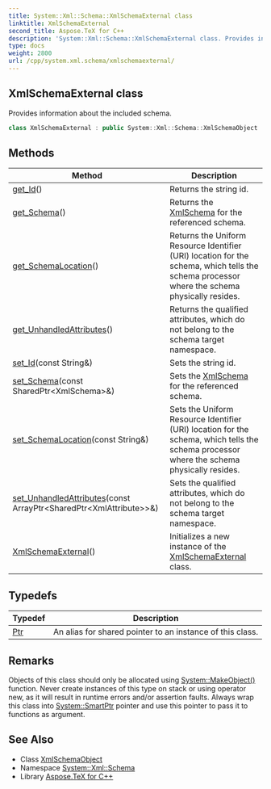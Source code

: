 ```yaml
---
title: System::Xml::Schema::XmlSchemaExternal class
linktitle: XmlSchemaExternal
second_title: Aspose.TeX for C++
description: 'System::Xml::Schema::XmlSchemaExternal class. Provides information about the included schema in C++.'
type: docs
weight: 2800
url: /cpp/system.xml.schema/xmlschemaexternal/
---
```

## XmlSchemaExternal class


Provides information about the included schema.

```cpp
class XmlSchemaExternal : public System::Xml::Schema::XmlSchemaObject
```

## Methods

| Method | Description |
| --- | --- |
| [get_Id](./get_id/)() | Returns the string id. |
| [get_Schema](./get_schema/)() | Returns the [XmlSchema](../xmlschema/) for the referenced schema. |
| [get_SchemaLocation](./get_schemalocation/)() | Returns the Uniform Resource Identifier (URI) location for the schema, which tells the schema processor where the schema physically resides. |
| [get_UnhandledAttributes](./get_unhandledattributes/)() | Returns the qualified attributes, which do not belong to the schema target namespace. |
| [set_Id](./set_id/)(const String\&) | Sets the string id. |
| [set_Schema](./set_schema/)(const SharedPtr\<XmlSchema\>\&) | Sets the [XmlSchema](../xmlschema/) for the referenced schema. |
| [set_SchemaLocation](./set_schemalocation/)(const String\&) | Sets the Uniform Resource Identifier (URI) location for the schema, which tells the schema processor where the schema physically resides. |
| [set_UnhandledAttributes](./set_unhandledattributes/)(const ArrayPtr\<SharedPtr\<XmlAttribute\>\>\&) | Sets the qualified attributes, which do not belong to the schema target namespace. |
| [XmlSchemaExternal](./xmlschemaexternal/)() | Initializes a new instance of the [XmlSchemaExternal](./) class. |
## Typedefs

| Typedef | Description |
| --- | --- |
| [Ptr](./ptr/) | An alias for shared pointer to an instance of this class. |
## Remarks



Objects of this class should only be allocated using [System::MakeObject()](../../system/makeobject/) function. Never create instances of this type on stack or using operator new, as it will result in runtime errors and/or assertion faults. Always wrap this class into [System::SmartPtr](../../system/smartptr/) pointer and use this pointer to pass it to functions as argument. 

## See Also

* Class [XmlSchemaObject](../xmlschemaobject/)
* Namespace [System::Xml::Schema](../)
* Library [Aspose.TeX for C++](../../)
